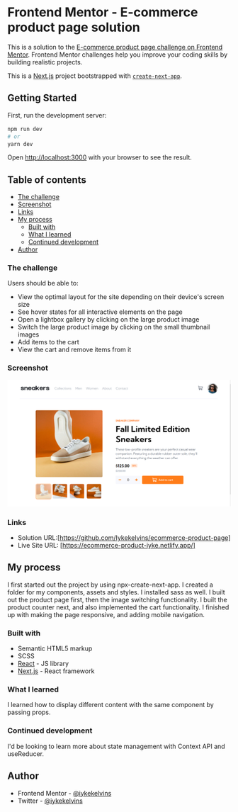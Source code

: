 # Frontend Mentor - E-commerce product page solution

This is a solution to the [E-commerce product page challenge on Frontend Mentor](https://www.frontendmentor.io/challenges/ecommerce-product-page-UPsZ9MJp6). Frontend Mentor challenges help you improve your coding skills by building realistic projects.

This is a [Next.js](https://nextjs.org/) project bootstrapped with [`create-next-app`](https://github.com/vercel/next.js/tree/canary/packages/create-next-app).

## Getting Started

First, run the development server:

```bash
npm run dev
# or
yarn dev
```

Open [http://localhost:3000](http://localhost:3000) with your browser to see the result.

## Table of contents

- [The challenge](#the-challenge)
- [Screenshot](#screenshot)
- [Links](#links)
- [My process](#my-process)
  - [Built with](#built-with)
  - [What I learned](#what-i-learned)
  - [Continued development](#continued-development)
- [Author](#author)

### The challenge

Users should be able to:

- View the optimal layout for the site depending on their device's screen size
- See hover states for all interactive elements on the page
- Open a lightbox gallery by clicking on the large product image
- Switch the large product image by clicking on the small thumbnail images
- Add items to the cart
- View the cart and remove items from it

### Screenshot

![Screenshot](assets/Screenshot.PNG)

### Links

- Solution URL:[https://github.com/Iykekelvins/ecommerce-product-page]
- Live Site URL: [https://ecommerce-product-iyke.netlify.app/]

## My process

I first started out the project by using npx-create-next-app. I created a folder for my components, assets and styles. I installed sass as well.
I built out the product page first, then the image switching functionality. I built the product counter next, and also implemented the cart functionality. I finished up with making the page responsive, and adding mobile navigation.

### Built with

- Semantic HTML5 markup
- SCSS
- [React](https://reactjs.org/) - JS library
- [Next.js](https://nextjs.org/) - React framework

### What I learned

I learned how to display different content with the same component by passing props.

### Continued development

I'd be looking to learn more about state management with Context API and useReducer.

## Author

- Frontend Mentor - [@iykekelvins](https://www.frontendmentor.io/profile/iykekelvins)
- Twitter - [@iykekelvins](https://www.twitter.com/iykekelvins)

